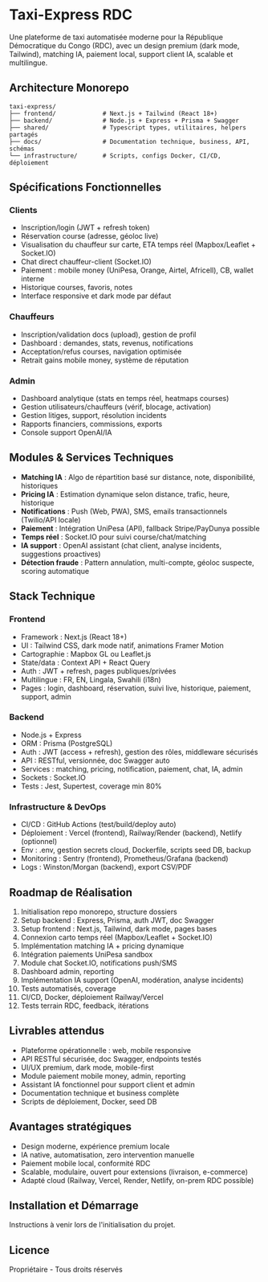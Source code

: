 # Taxi-Express RDC

Une plateforme de taxi automatisée moderne pour la République Démocratique du Congo (RDC), avec un design premium (dark mode, Tailwind), matching IA, paiement local, support client IA, scalable et multilingue.

## Architecture Monorepo

```
taxi-express/
├── frontend/             # Next.js + Tailwind (React 18+)
├── backend/              # Node.js + Express + Prisma + Swagger
├── shared/               # Typescript types, utilitaires, helpers partagés
├── docs/                 # Documentation technique, business, API, schémas
└── infrastructure/       # Scripts, configs Docker, CI/CD, déploiement
```

## Spécifications Fonctionnelles

### Clients
- Inscription/login (JWT + refresh token)
- Réservation course (adresse, géoloc live)
- Visualisation du chauffeur sur carte, ETA temps réel (Mapbox/Leaflet + Socket.IO)
- Chat direct chauffeur-client (Socket.IO)
- Paiement : mobile money (UniPesa, Orange, Airtel, Africell), CB, wallet interne
- Historique courses, favoris, notes
- Interface responsive et dark mode par défaut

### Chauffeurs
- Inscription/validation docs (upload), gestion de profil
- Dashboard : demandes, stats, revenus, notifications
- Acceptation/refus courses, navigation optimisée
- Retrait gains mobile money, système de réputation

### Admin
- Dashboard analytique (stats en temps réel, heatmaps courses)
- Gestion utilisateurs/chauffeurs (vérif, blocage, activation)
- Gestion litiges, support, résolution incidents
- Rapports financiers, commissions, exports
- Console support OpenAI/IA

## Modules & Services Techniques

- **Matching IA** : Algo de répartition basé sur distance, note, disponibilité, historiques
- **Pricing IA** : Estimation dynamique selon distance, trafic, heure, historique
- **Notifications** : Push (Web, PWA), SMS, emails transactionnels (Twilio/API locale)
- **Paiement** : Intégration UniPesa (API), fallback Stripe/PayDunya possible
- **Temps réel** : Socket.IO pour suivi course/chat/matching
- **IA support** : OpenAI assistant (chat client, analyse incidents, suggestions proactives)
- **Détection fraude** : Pattern annulation, multi-compte, géoloc suspecte, scoring automatique

## Stack Technique

### Frontend
- Framework : Next.js (React 18+)
- UI : Tailwind CSS, dark mode natif, animations Framer Motion
- Cartographie : Mapbox GL ou Leaflet.js
- State/data : Context API + React Query
- Auth : JWT + refresh, pages publiques/privées
- Multilingue : FR, EN, Lingala, Swahili (i18n)
- Pages : login, dashboard, réservation, suivi live, historique, paiement, support, admin

### Backend
- Node.js + Express
- ORM : Prisma (PostgreSQL)
- Auth : JWT (access + refresh), gestion des rôles, middleware sécurisés
- API : RESTful, versionnée, doc Swagger auto
- Services : matching, pricing, notification, paiement, chat, IA, admin
- Sockets : Socket.IO
- Tests : Jest, Supertest, coverage min 80%

### Infrastructure & DevOps
- CI/CD : GitHub Actions (test/build/deploy auto)
- Déploiement : Vercel (frontend), Railway/Render (backend), Netlify (optionnel)
- Env : .env, gestion secrets cloud, Dockerfile, scripts seed DB, backup
- Monitoring : Sentry (frontend), Prometheus/Grafana (backend)
- Logs : Winston/Morgan (backend), export CSV/PDF

## Roadmap de Réalisation

1. Initialisation repo monorepo, structure dossiers
2. Setup backend : Express, Prisma, auth JWT, doc Swagger
3. Setup frontend : Next.js, Tailwind, dark mode, pages bases
4. Connexion carto temps réel (Mapbox/Leaflet + Socket.IO)
5. Implémentation matching IA + pricing dynamique
6. Intégration paiements UniPesa sandbox
7. Module chat Socket.IO, notifications push/SMS
8. Dashboard admin, reporting
9. Implémentation IA support (OpenAI, modération, analyse incidents)
10. Tests automatisés, coverage
11. CI/CD, Docker, déploiement Railway/Vercel
12. Tests terrain RDC, feedback, itérations

## Livrables attendus

- Plateforme opérationnelle : web, mobile responsive
- API RESTful sécurisée, doc Swagger, endpoints testés
- UI/UX premium, dark mode, mobile-first
- Module paiement mobile money, admin, reporting
- Assistant IA fonctionnel pour support client et admin
- Documentation technique et business complète
- Scripts de déploiement, Docker, seed DB

## Avantages stratégiques

- Design moderne, expérience premium locale
- IA native, automatisation, zero intervention manuelle
- Paiement mobile local, conformité RDC
- Scalable, modulaire, ouvert pour extensions (livraison, e-commerce)
- Adapté cloud (Railway, Vercel, Render, Netlify, on-prem RDC possible)

## Installation et Démarrage

Instructions à venir lors de l'initialisation du projet.

## Licence

Propriétaire - Tous droits réservés
